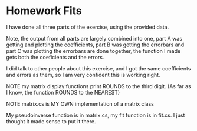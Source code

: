 Homework Fits
===========
I have done all three parts of the exercise, using the provided data.

Note, the output from all parts are largely combined into one, part A was getting and plotting the coefficients, part B was getting the errorbars and part C was plotting the errorbars are done together, the function I made gets both the coeficients and the errors.

I did talk to other people about this exercise, and I got the same coefficients and errors as them, so I am very confident this is working right.

NOTE my matrix display functions print ROUNDS to the third digit. (As far as I know, the function ROUNDS to the NEAREST)

NOTE matrix.cs is MY OWN implementation of a matrix class

My pseudoinverse function is in matrix.cs, my fit function is in fit.cs. I just thought it made sense to put it there.
